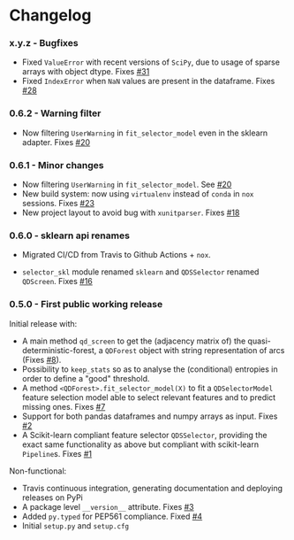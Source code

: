 # Changelog

### x.y.z - Bugfixes

 - Fixed `ValueError` with recent versions of `SciPy`, due to usage of sparse arrays with object dtype. Fixes [#31](https://github.com/python-qds/qdscreen/issues/31)
 - Fixed `IndexError` when `NaN` values are present in the dataframe. Fixes [#28](https://github.com/python-qds/qdscreen/issues/28) 

### 0.6.2 - Warning filter

 - Now filtering `UserWarning` in `fit_selector_model` even in the sklearn adapter. Fixes [#20](https://github.com/python-qds/qdscreen/issues/20) 

### 0.6.1 - Minor changes

 - Now filtering `UserWarning` in `fit_selector_model`. See [#20](https://github.com/python-qds/qdscreen/issues/20) 
 - New build system: now using `virtualenv` instead of `conda` in `nox` sessions. Fixes [#23](https://github.com/python-qds/qdscreen/issues/23)
 - New project layout to avoid bug with `xunitparser`. Fixes [#18](https://github.com/python-qds/qdscreen/issues/18)

### 0.6.0 - sklearn api renames

 - Migrated CI/CD from Travis to Github Actions + `nox`.

 - `selector_skl` module renamed `sklearn` and `QDSSelector` renamed `QDScreen`. Fixes [#16](https://github.com/python-qds/qdscreen/issues/16)

### 0.5.0 - First public working release

Initial release with:

 * A main method `qd_screen` to get the (adjacency matrix of) the quasi-deterministic-forest, a `QDForest` object with string representation of arcs (Fixes [#8](https://github.com/python-qds/qdscreen/issues/8)).
 * Possibility to `keep_stats` so as to analyse the (conditional) entropies in order to define a "good" threshold. 
 * A method `<QDForest>.fit_selector_model(X)` to fit a `QDSelectorModel` feature selection model able to select relevant features and to predict missing ones. Fixes [#7](https://github.com/python-qds/qdscreen/issues/7)
 * Support for both pandas dataframes and numpy arrays as input. Fixes [#2](https://github.com/python-qds/qdscreen/issues/2)
 * A Scikit-learn compliant feature selector `QDSSelector`, providing the exact same functionality as above but compliant with scikit-learn `Pipeline`s. Fixes [#1](https://github.com/python-qds/qdscreen/issues/1)

Non-functional:

 * Travis continuous integration, generating documentation and deploying releases on PyPi
 * A package level `__version__` attribute. Fixes [#3](https://github.com/python-qds/qdscreen/issues/3)
 * Added `py.typed` for PEP561 compliance. Fixed [#4](https://github.com/python-qds/qdscreen/issues/4)
 * Initial `setup.py` and `setup.cfg`
